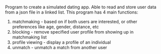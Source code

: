 Program to create a simulated dating app.
Able to read and store user data from a json file in a linked list.
This program has 4 main functions: 
1) matchmaking - based on if both users are interested, or other preferences like age, gender, distance, etc
2) blocking - remove specified user profile from showing up in matchmaking list
3) profile viewing - display a profile of an individual
4) unmatch - unmatch a match from another user
